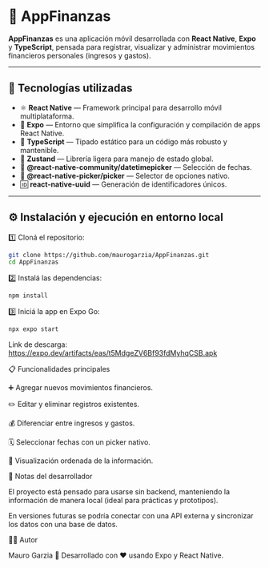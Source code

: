 # 📱 AppFinanzas

**AppFinanzas** es una aplicación móvil desarrollada con **React Native**, **Expo** y **TypeScript**, pensada para registrar, visualizar y administrar movimientos financieros personales (ingresos y gastos).

---

## 🚀 Tecnologías utilizadas

- ⚛️ **React Native** — Framework principal para desarrollo móvil multiplataforma.  
- 🧩 **Expo** — Entorno que simplifica la configuración y compilación de apps React Native.  
- 📝 **TypeScript** — Tipado estático para un código más robusto y mantenible.  
- 💾 **Zustand** — Librería ligera para manejo de estado global.  
- 📆 **@react-native-community/datetimepicker** — Selección de fechas.  
- 🔽 **@react-native-picker/picker** — Selector de opciones nativo.  
- 🆔 **react-native-uuid** — Generación de identificadores únicos.  

---

## ⚙️ Instalación y ejecución en entorno local

1️⃣ Cloná el repositorio:
```bash
git clone https://github.com/maurogarzia/AppFinanzas.git
cd AppFinanzas
```
2️⃣ Instalá las dependencias:
```bash
npm install
```
3️⃣ Iniciá la app en Expo Go:
```bash
npx expo start
```
Link de descarga: https://expo.dev/artifacts/eas/t5MdgeZV6Bf93fdMyhqCSB.apk 

📋 Funcionalidades principales

➕ Agregar nuevos movimientos financieros.

✏️ Editar y eliminar registros existentes.

💰 Diferenciar entre ingresos y gastos.

🗓️ Seleccionar fechas con un picker nativo.

🧮 Visualización ordenada de la información.

🧠 Notas del desarrollador

El proyecto está pensado para usarse sin backend, manteniendo la información de manera local (ideal para prácticas y prototipos).

En versiones futuras se podría conectar con una API externa y sincronizar los datos con una base de datos.

👨‍💻 Autor

Mauro Garzia
📱 Desarrollado con ❤️ usando Expo y React Native.
